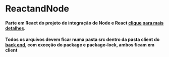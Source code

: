 # ReactandNode

#### Parte em React do projeto de integração de Node e React [clique para mais detalhes](https://github.com/ter-9001/ReactAndNode). 
#### Todos os arquivos devem ficar numa pasta src dentro da pasta client do [back end](https://github.com/ter-9001/ReactAndNode), com exceção do package e package-lock, ambos ficam em client
